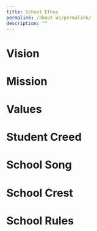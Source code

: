 ```yaml
---
title: School Ethos
permalink: /about-us/permalink/
description: ""
---
```

# Vision
# Mission
# Values
# Student Creed
# School Song
# School Crest
# School Rules